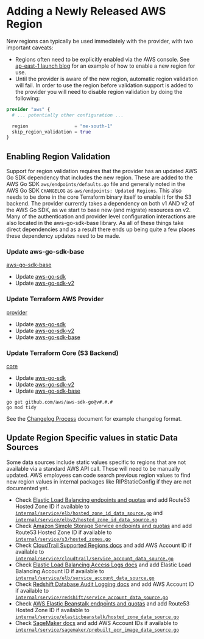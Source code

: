 # Adding a Newly Released AWS Region

New regions can typically be used immediately with the provider, with two important caveats:

- Regions often need to be explicitly enabled via the AWS console. See [ap-east-1 launch blog](https://aws.amazon.com/blogs/aws/now-open-aws-asia-pacific-hong-kong-region/) for an example of how to enable a new region for use.
- Until the provider is aware of the new region, automatic region validation will fail. In order to use the region before validation support is added to the provider you will need to disable region validation by doing the following:

```terraform
provider "aws" {
  # ... potentially other configuration ...

  region                 = "me-south-1"
  skip_region_validation = true
}
```

## Enabling Region Validation

Support for region validation requires that the provider has an updated AWS Go SDK dependency that includes the new region. These are added to the AWS Go SDK `aws/endpoints/defaults.go` file and generally noted in the AWS Go SDK `CHANGELOG` as `aws/endpoints: Updated Regions`. This also needs to be done in the core Terraform binary itself to enable it for the S3 backend. The provider currently takes a dependency on both v1 AND v2 of the AWS Go SDK, as we start to base new (and migrate) resources on v2. Many of the authentication and provider level configuration interactions are also located in the aws-go-sdk-base library. As all of these things take direct dependencies and as a result there ends up being quite a few places these dependency updates need to be made.

### Update aws-go-sdk-base

[aws-go-sdk-base](https://github.com/hashicorp/aws-sdk-go-base)

- Update [aws-go-sdk](https://github.com/aws/aws-sdk-go)
- Update [aws-go-sdk-v2](https://github.com/aws/aws-sdk-go-v2)

### Update Terraform AWS Provider

[provider](https://github.com/hashicorp/terraform-provider-aws)

- Update [aws-go-sdk](https://github.com/aws/aws-sdk-go)
- Update [aws-go-sdk-v2](https://github.com/aws/aws-sdk-go-v2)
- Update [aws-go-sdk-base](https://github.com/hashicorp/aws-sdk-go-base)

### Update Terraform Core (S3 Backend)

[core](https://github.com/hashicorp/terraform)

- Update [aws-go-sdk](https://github.com/aws/aws-sdk-go)
- Update [aws-go-sdk-v2](https://github.com/aws/aws-sdk-go-v2)
- Update [aws-go-sdk-base](https://github.com/hashicorp/aws-sdk-go-base)

```shell
go get github.com/aws/aws-sdk-go@v#.#.#
go mod tidy
```

See the [Changelog Process](changelog-process.md) document for example changelog format.

## Update Region Specific values in static Data Sources

Some data sources include static values specific to regions that are not available via a standard AWS API call. These will need to be manually updated. AWS employees can code search previous region values to find new region values in internal packages like RIPStaticConfig if they are not documented yet.

- Check [Elastic Load Balancing endpoints and quotas](https://docs.aws.amazon.com/general/latest/gr/elb.html#elb_region) and add Route53 Hosted Zone ID if available to [`internal/service/elb/hosted_zone_id_data_source.go`](https://github.com/hashicorp/terraform-provider-aws/tree/main/internal/service/elb/hosted_zone_id_data_source.go) and [`internal/service/elbv2/hosted_zone_id_data_source.go`](https://github.com/hashicorp/terraform-provider-aws/tree/main/internal/service/elbv2/hosted_zone_id_data_source.go)
- Check [Amazon Simple Storage Service endpoints and quotas](https://docs.aws.amazon.com/general/latest/gr/s3.html#s3_region) and add Route53 Hosted Zone ID if available to [`internal/service/s3/hosted_zones.go`](https://github.com/hashicorp/terraform-provider-aws/tree/main/internal/service/s3/hosted_zones.go)
- Check [CloudTrail Supported Regions docs](https://docs.aws.amazon.com/awscloudtrail/latest/userguide/cloudtrail-supported-regions.html#cloudtrail-supported-regions) and add AWS Account ID if available to [`internal/service/cloudtrail/service_account_data_source.go`](https://github.com/hashicorp/terraform-provider-aws/tree/main/internal/service/cloudtrail/service_account_data_source.go)
- Check [Elastic Load Balancing Access Logs docs](https://docs.aws.amazon.com/elasticloadbalancing/latest/classic/enable-access-logs.html#attach-bucket-policy) and add Elastic Load Balancing Account ID if available to [`internal/service/elb/service_account_data_source.go`](https://github.com/hashicorp/terraform-provider-aws/tree/main/internal/service/elb/service_account_data_source.go)
- Check [Redshift Database Audit Logging docs](https://docs.aws.amazon.com/redshift/latest/mgmt/db-auditing.html#db-auditing-bucket-permissions) and add AWS Account ID if available to [`internal/service/redshift/service_account_data_source.go`](https://github.com/hashicorp/terraform-provider-aws/tree/main/internal/service/redshift/service_account_data_source.go)
- Check [AWS Elastic Beanstalk endpoints and quotas](https://docs.aws.amazon.com/general/latest/gr/elasticbeanstalk.html#elasticbeanstalk_region) and add Route53 Hosted Zone ID if available to [`internal/service/elasticbeanstalk/hosted_zone_data_source.go`](https://github.com/hashicorp/terraform-provider-aws/tree/main/internal/service/elasticbeanstalk/hosted_zone_data_source.go)
- Check [SageMaker docs](https://docs.aws.amazon.com/sagemaker/latest/dg/sagemaker-algo-docker-registry-paths.html) and add AWS Account IDs if available to [`internal/service/sagemaker/prebuilt_ecr_image_data_source.go`](https://github.com/hashicorp/terraform-provider-aws/tree/main/internal/service/sagemaker/prebuilt_ecr_image_data_source.go)
